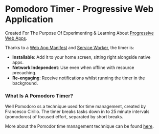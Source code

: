 # Pomodoro Timer - Progressive Web Application

Created For The Purpose Of Experimenting & Learning About [Progressive Web Apps](https://developers.google.com/web/progressive-web-apps).

Thanks to a [Web App Manifest](https://developer.mozilla.org/en-US/docs/Web/Manifest) and [Service Worker](https://developer.mozilla.org/en-US/docs/Web/API/Service_Worker_API), the timer is:

- **Installable**: Add it to your home screen, sitting right alongside native apps.
- **Network Independent**: Use even when offline with resource precaching.
- **Re-engaging**: Receive notifications whilst running the timer in the background.

### What Is A Pomodoro Timer?

Well Pomodoro ss a technique used for time management, created by Francesco Cirillo. The timer breaks tasks down in to 25 minute intervals (pomodoros) of focused effort, separated by short breaks.

More about the Pomodor time management technique can be found [here](https://en.wikipedia.org/wiki/Pomodoro_Technique).
